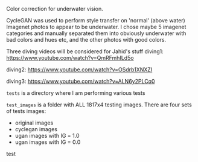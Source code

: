 Color correction for underwater vision.

CycleGAN was used to perform style transfer on 'normal' (above water) Imagenet photos to appear to
be underwater. I chose maybe 5 imagenet categories and manually separated them into obviously underwater
with bad colors and hues etc, and the other photos with good colors.

Three diving videos will be considered for Jahid's stuff
diving1: https://www.youtube.com/watch?v=QmRFmhILd5o

diving2: https://www.youtube.com/watch?v=OSdrb1XNXZI

diving3: https://www.youtube.com/watch?v=ALN6y2PLCq0

`tests` is a directory where I am performing various tests

`test_images` is a folder with ALL 1817x4 testing images.
There are four sets of tests images:
   - original images
   - cyclegan images
   - ugan images with IG = 1.0
   - ugan images with IG = 0.0


test
